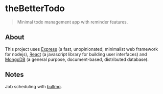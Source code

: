# theBetterTodo

> Minimal todo management app with reminder features.

## About

This project uses [Express](https://expressjs.com/) (a fast, unopinionated, minimalist web framework for nodejs), [React](https://reactjs.org) (a javascript library for building user interfaces) and [MongoDB](https://www.mongodb.com/) (a general purpose, document-based, distributed database). 

## Notes

Job scheduling with [bullmq](https://docs.bullmq.io/).